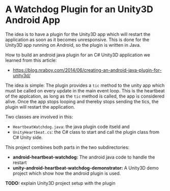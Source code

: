 # A Watchdog Plugin for an Unity3D Android App

The idea is to have a plugin for the Unity3D app which will restart the application as soon as it becomes unresponsive. This is done for the Unity3D app running on Android, so the plugin is written in Java. 

How to build an android java plugin for an C# Unity3D application we learned from this article: 

 - https://blog.nraboy.com/2014/06/creating-an-android-java-plugin-for-unity3d/

The idea is simple: The plugin provides a `tic` method to the unity app which must be called on every update in the main event loop. This is the heartbeat of the applcation, as long as the `tic` method is called, the app is considered alive. Once the app stops looping and thereby stops sending the tics, the plugin will restart the application. 

Two classes are involved in this: 

 - `HeartbeatWatchdog.java`: the java plugin code itseld and 
 - `UnityHeartbeat.cs`: the C# class to start and call the plugin class from C#
   Unity side. 

This project combines both parts in the two subdirectories:

 - **android-heartbeat-watchdog:** The android java code to handle the restart
 - **unity-android-heartbeat-watchdog-demonstrator:** A Unity3D demo project which
   show how the android plugin is used. 

**TODO:** explain Unity3D project setup with the plugin
